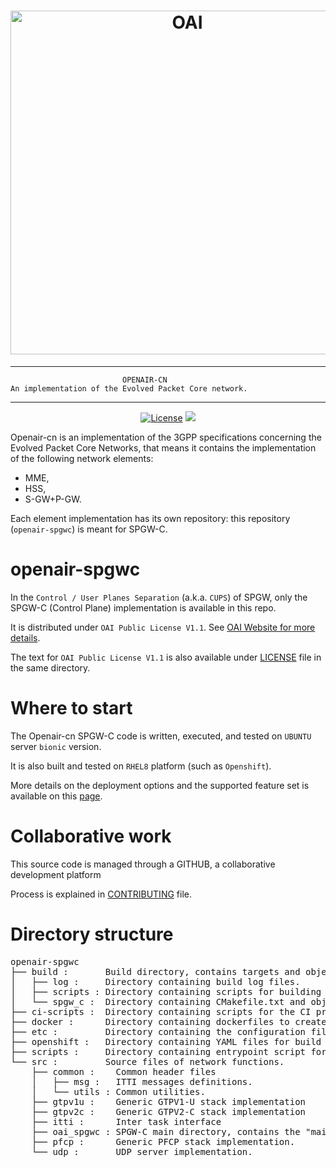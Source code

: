 <h1 align="center">
    <a href="https://openairinterface.org/"><img src="https://openairinterface.org/wp-content/uploads/2015/06/cropped-oai_final_logo.png" alt="OAI" width="550"></a>
</h1>

------------------------------------------------------------------------------

                             OPENAIR-CN
    An implementation of the Evolved Packet Core network.
    
------------------------------------------------------------------------------
    
<p align="center">
    <a href="https://github.com/OPENAIRINTERFACE/openair-spgwc/blob/master/LICENSE"><img src="https://img.shields.io/badge/license-OAI--Public--V1.1-blue" alt="License"></a>
    <a href="https://jenkins-oai.eurecom.fr/job/OAI-CN-SPGWC/"><img src="https://img.shields.io/jenkins/build?jobUrl=https%3A%2F%2Fjenkins-oai.eurecom.fr%2Fjob%2FOAI-CN-SPGWC%2F&label=build%20SPGWC"></a>
</p>

  Openair-cn is an implementation of the 3GPP specifications concerning the 
  Evolved Packet Core Networks, that means it contains the implementation of the
  following network elements:

  * MME,
  * HSS,
  * S-GW+P-GW.
  
  Each element implementation has its own repository: this repository (`openair-spgwc`) is meant for SPGW-C.

# openair-spgwc

In the `Control / User Planes Separation` (a.k.a. `CUPS`) of SPGW, only the SPGW-C (Control Plane) implementation is available in this repo.

It is distributed under `OAI Public License V1.1`. See [OAI Website for more details](https://www.openairinterface.org/?page_id=698).

The text for `OAI Public License V1.1` is also available under [LICENSE](LICENSE) file in the same directory.

# Where to start

  The Openair-cn SPGW-C code is written, executed, and tested on `UBUNTU` server `bionic` version.

  It is also built and tested on `RHEL8` platform (such as `Openshift`).

  More details on the deployment options and the supported feature set is available on this [page](docs/FEATURE_SET.md).

# Collaborative work

  This source code is managed through a GITHUB, a collaborative development platform

  Process is explained in [CONTRIBUTING](CONTRIBUTING.md) file.

# Directory structure

<pre>
openair-spgwc
├── build :       Build directory, contains targets and object files generated by compilation of network functions. 
│   ├── log :     Directory containing build log files.
│   ├── scripts : Directory containing scripts for building network functions
│   └── spgw_c :  Directory containing CMakefile.txt and object files generated by compilation of SPGW-C network function. 
├── ci-scripts :  Directory containing scripts for the CI process
├── docker :      Directory containing dockerfiles to create images.
├── etc :         Directory containing the configuration files to be deployed for each network function.
├── openshift :   Directory containing YAML files for build within OpenShift context.
├── scripts :     Directory containing entrypoint script for container images.
└── src :         Source files of network functions.
    ├── common :    Common header files
    │   ├── msg :   ITTI messages definitions.
    │   └── utils : Common utilities.
    ├── gtpv1u :    Generic GTPV1-U stack implementation
    ├── gtpv2c :    Generic GTPV2-C stack implementation
    ├── itti :      Inter task interface 
    ├── oai_spgwc : SPGW-C main directory, contains the "main" CMakeLists.txt file.
    ├── pfcp :      Generic PFCP stack implementation.
    └── udp :       UDP server implementation.
</pre>

